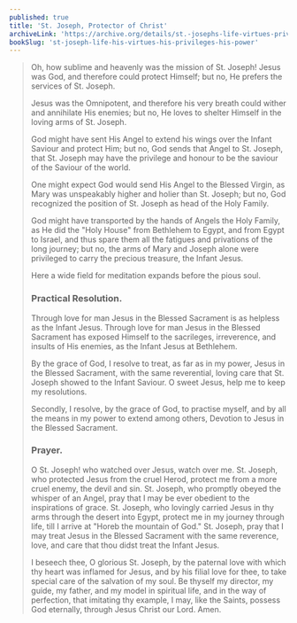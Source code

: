 ```yaml
---
published: true
title: 'St. Joseph, Protector of Christ'
archiveLink: 'https://archive.org/details/st.-josephs-life-virtues-privileges-power/page/286?view=theater'
bookSlug: 'st-joseph-life-his-virtues-his-privileges-his-power'
---
```


> Oh, how sublime and heavenly was the mission of St. Joseph! Jesus was God, and therefore could protect Himself; but no, He prefers the services of St. Joseph.
>
> Jesus was the Omnipotent, and therefore his very breath could wither and annihilate His enemies; but no, He loves to shelter Himself in the loving arms of St. Joseph.
>
> God might have sent His Angel to extend his wings over the Infant Saviour and protect Him; but no, God sends that Angel to St. Joseph, that St. Joseph may have the privilege and honour to be the saviour of the Saviour of the world.
>
> One might expect God would send His Angel to the Blessed Virgin, as Mary was unspeakably higher and holier than St. Joseph; but no, God recognized the position of St. Joseph as head of the Holy Family.
>
> God might have transported by the hands of Angels the Holy Family, as He did the "Holy House" from Bethlehem to Egypt, and from Egypt to Israel, and thus spare them all the fatigues and privations of the long journey; but no, the arms of Mary and Joseph alone were privileged to carry the precious treasure, the Infant Jesus.
>
> Here a wide field for meditation expands before the pious soul.
>
> ### Practical Resolution.
>
> Through love for man Jesus in the Blessed Sacrament is as helpless as the Infant Jesus. Through love for man Jesus in the Blessed Sacrament has exposed Himself to the sacrileges, irreverence, and insults of His enemies, as the Infant Jesus at Bethlehem.
>
> By the grace of God, I resolve to treat, as far as in my power, Jesus in the Blessed Sacrament, with the same reverential, loving care that St. Joseph showed to the Infant Saviour. O sweet Jesus, help me to keep my resolutions.
>
> Secondly, I resolve, by the grace of God, to practise myself, and by all the means in my power to extend among others, Devotion to Jesus in the Blessed Sacrament.
>
> ### Prayer.
>
> O St. Joseph! who watched over Jesus, watch over me. St. Joseph, who protected Jesus from the cruel Herod, protect me from a more cruel enemy, the devil and sin. St. Joseph, who promptly obeyed the whisper of an Angel, pray that I may be ever obedient to the inspirations of grace. St. Joseph, who lovingly carried Jesus in thy arms through the desert into Egypt, protect me in my journey through life, till I arrive at "Horeb the mountain of God." St. Joseph, pray that I may treat Jesus in the Blessed Sacrament with the same reverence, love, and care that thou didst treat the Infant Jesus.
>
> I beseech thee, O glorious St. Joseph, by the paternal love with which thy heart was inflamed for Jesus, and by his filial love for thee, to take special care of the salvation of my soul. Be thyself my director, my guide, my father, and my model in spiritual life, and in the way of perfection, that imitating thy example, I may, like the Saints, possess God eternally, through Jesus Christ our Lord. Amen.